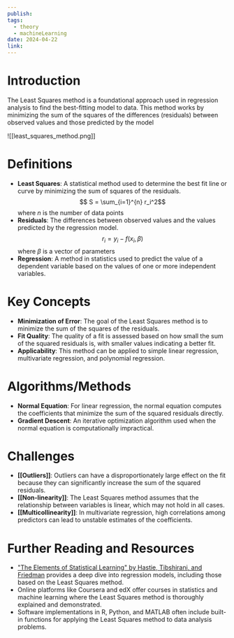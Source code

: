 ```yaml
---
publish: 
tags:
  - theory
  - machineLearning
date: 2024-04-22
link:
---
```

# Introduction

The Least Squares method is a foundational approach used in regression analysis to find the best-fitting model to data. This method works by minimizing the sum of the squares of the differences (residuals) between observed values and those predicted by the model

![[least_squares_method.png]]
# Definitions

- **Least Squares**: A statistical method used to determine the best fit line or curve by minimizing the sum of squares of the residuals.
$$ S = \sum_{i=1}^{n} r_i^2$$ where $n$ is the number of data points
- **Residuals**: The differences between observed values and the values predicted by the regression model. 
$$r_i = y_i - f(x_i, \beta)$$ where $\beta$ is a vector of parameters 
- **Regression**: A method in statistics used to predict the value of a dependent variable based on the values of one or more independent variables.

# Key Concepts

- **Minimization of Error**: The goal of the Least Squares method is to minimize the sum of the squares of the residuals.
- **Fit Quality**: The quality of a fit is assessed based on how small the sum of the squared residuals is, with smaller values indicating a better fit.
- **Applicability**: This method can be applied to simple linear regression, multivariate regression, and polynomial regression.

# Algorithms/Methods

- **Normal Equation**: For linear regression, the normal equation computes the coefficients that minimize the sum of the squared residuals directly.
- **Gradient Descent**: An iterative optimization algorithm used when the normal equation is computationally impractical.

# Challenges

- **[[Outliers]]**: Outliers can have a disproportionately large effect on the fit because they can significantly increase the sum of the squared residuals.
- **[[Non-linearity]]**: The Least Squares method assumes that the relationship between variables is linear, which may not hold in all cases.
- **[[Multicollinearity]]**: In multivariate regression, high correlations among predictors can lead to unstable estimates of the coefficients.

# Further Reading and Resources

- ["The Elements of Statistical Learning" by Hastie, Tibshirani, and Friedman](https://link.springer.com/book/10.1007/978-0-387-84858-7) provides a deep dive into regression models, including those based on the Least Squares method.
- Online platforms like Coursera and edX offer courses in statistics and machine learning where the Least Squares method is thoroughly explained and demonstrated.
- Software implementations in R, Python, and MATLAB often include built-in functions for applying the Least Squares method to data analysis problems.
